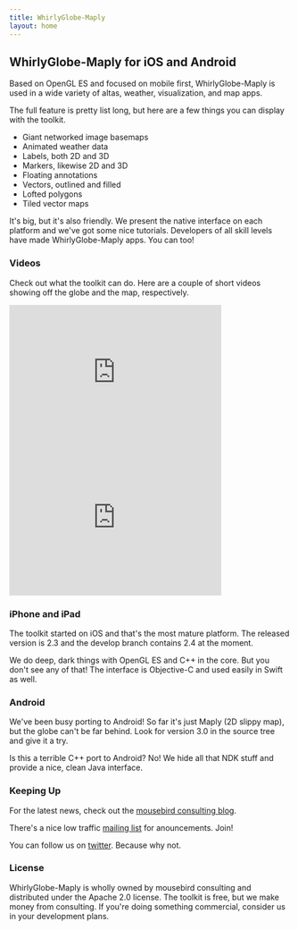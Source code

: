 ```yaml
---
title: WhirlyGlobe-Maply
layout: home
---
```


## WhirlyGlobe-Maply for iOS and Android



Based on OpenGL ES and focused on mobile first, WhirlyGlobe-Maply is used in a wide variety of altas, weather, visualization, and map apps.

The full feature is pretty list long, but here are a few things you can display with the toolkit.

- Giant networked image basemaps
- Animated weather data
- Labels, both 2D and 3D
- Markers, likewise 2D and 3D
- Floating annotations
- Vectors, outlined and filled
- Lofted polygons
- Tiled vector maps

It's big, but it's also friendly.  We present the native interface on each platform and we've got some nice tutorials.  Developers of all skill levels have made WhirlyGlobe-Maply apps.  You can too!

### Videos

Check out what the toolkit can do.  Here are a couple of short videos showing off the globe and the map, respectively.

<div class="container">
<div class="col-md-4">
<iframe width="380" height="260" src="http://www.youtube.com/embed/rprzbSwqE2Y?feature=player_embedded" frameborder="0" allowfullscreen></iframe>
</div>

<div class="col-md-2">
<iframe width="380" height="260" src="https://www.youtube.com/embed/YTBSl4Cok9A?feature=player_embedded" frameborder="0" allowfullscreen></iframe>
</div>
</div>

### iPhone and iPad

The toolkit started on iOS and that's the most mature platform.  The released version is 2.3 and the develop branch contains 2.4 at the moment.

We do deep, dark things with OpenGL ES and C++ in the core.  But you don't see any of that!  The interface is Objective-C and used easily in Swift as well.

### Android

We've been busy porting to Android!  So far it's just Maply (2D slippy map), but the globe can't be far behind.  Look for version 3.0 in the source tree and give it a try.

Is this a terrible C++ port to Android?  No!  We hide all that NDK stuff and provide a nice, clean Java interface.

### Keeping Up

For the latest news, check out the [mousebird consulting blog](http://mousebirdconsulting.blogspot.com).

There's a nice low traffic [mailing list](http://eepurl.com/D30CD) for anouncements.  Join!

You can follow us on [twitter](https://twitter.com/mousebirdc).  Because why not.

### License

WhirlyGlobe-Maply is wholly owned by mousebird consulting and distributed under the Apache 2.0 license. The toolkit is free, but we make money from consulting. If you're doing something commercial, consider us in your development plans.

